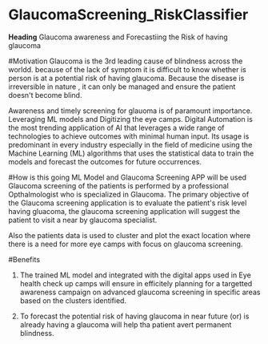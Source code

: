 # GlaucomaScreening_RiskClassifier

**Heading**
Glaucoma awareness and Forecastiing the Risk of having glaucoma

#Motivation
Glaucoma is the 3rd leading cause of blindness across the worldd. because of the lack of symptom it is difficult to know whether is person is at a potential risk of having glaucoma.
Because the disease is irreversible in nature , it can only be managed and ensure the patient doesn't become blind.

Awareness and timely screening for glauoma is of paramount importance. Leveraging ML models and Digitizing the eye camps. 
Digital Automation is the most trending application of AI that leverages a wide range of technologies to achieve outcomes with minimal human input.
Its usage is predominant in every industry especially in the field of medicine using the Machine Learning (ML) algorithms that uses the statistical data to train the models and forecast the outcomes for future occurrences.

#How is this going ML Model and Glaucoma Screening APP will be used
Glaucoma screening of the patients is performed by a professional Opthalmologist who is specialized in Glaucoma. The primary objective of the Glaucoma screening application is to evaluate the patient's risk level having gluacoma, the glaucoma screening application will suggest the patient to visit a near by glaucoma specialist.

Also the patients data is used to cluster and plot the exact location where there is a need for more eye camps with focus on glaucoma screening.

#Benefits
1. The trained ML model and integrated with the digital apps used in Eye health check up camps will ensure in efficitely planning for a targetted awareness campaign on advanced glaucoma screening in specific areas based on the clusters identified.

2. To forecast the potential risk of having glaucoma in near future 
(or)
is already having a glaucoma will help tha patient avert permanent blindness.

